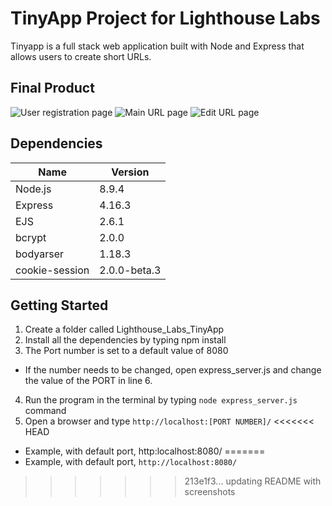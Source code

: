 # TinyApp Project for Lighthouse Labs

Tinyapp is a full stack web application built with Node and Express that allows users to create short URLs.

## Final Product

![User registration page](#)
![Main URL page](#)
![Edit URL page](#)


## Dependencies

Name | Version
-----|--------
Node.js | 8.9.4
Express | 4.16.3
EJS | 2.6.1
bcrypt | 2.0.0
bodyarser | 1.18.3
cookie-session | 2.0.0-beta.3

## Getting Started

1. Create a folder called Lighthouse_Labs_TinyApp
2. Install all the dependencies by typing npm install
3. The Port number is set to a default value of 8080
  * If the number needs to be changed, open express_server.js and change the value of the PORT in line 6.
4. Run the program in the terminal by typing `node express_server.js` command
5. Open a browser and type `http://localhost:[PORT NUMBER]/`
<<<<<<< HEAD
  * Example, with default port, http:localhost:8080/
=======
  * Example, with default port, `http://localhost:8080/`
>>>>>>> 213e1f3... updating README with screenshots

